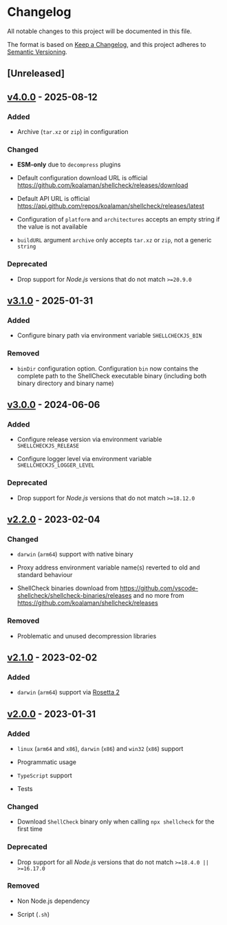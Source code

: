 <!-- markdownlint-disable MD024 -->

# Changelog

All notable changes to this project will be documented in this file.

The format is based on [Keep a Changelog](https://keepachangelog.com/en/1.1.0),
and this project adheres to [Semantic Versioning](https://semver.org/spec/v2.0.0.html).

## [Unreleased]

## [v4.0.0](https://github.com/gunar/shellcheck/releases/tag/v4.0.0) - 2025-08-12

### Added

- Archive (`tar.xz` or `zip`) in configuration

### Changed

- **ESM-only** due to `decompress` plugins

- Default configuration download URL is official <https://github.com/koalaman/shellcheck/releases/download>

- Default API URL is official <https://api.github.com/repos/koalaman/shellcheck/releases/latest>

- Configuration of `platform` and `architectures` accepts an empty string if the value is not available

- `buildURL` argument `archive` only accepts `tar.xz` or `zip`, not a generic `string`

### Deprecated

- Drop support for _Node.js_ versions that do not match `>=20.9.0`

## [v3.1.0](https://github.com/gunar/shellcheck/releases/tag/v3.1.0) - 2025-01-31

### Added

- Configure binary path via environment variable `SHELLCHECKJS_BIN`

### Removed

- `binDir` configuration option. Configuration `bin` now contains the complete path to the ShellCheck executable binary (including both binary directory and binary name)

## [v3.0.0](https://github.com/gunar/shellcheck/releases/tag/v3.0.0) - 2024-06-06

### Added

- Configure release version via environment variable `SHELLCHECKJS_RELEASE`

- Configure logger level via environment variable `SHELLCHECKJS_LOGGER_LEVEL`

### Deprecated

- Drop support for _Node.js_ versions that do not match `>=18.12.0`

## [v2.2.0](https://github.com/gunar/shellcheck/releases/tag/v2.2.0) - 2023-02-04

### Changed

- `darwin` (`arm64`) support with native binary

- Proxy address environment variable name(s) reverted to old and standard behaviour

- ShellCheck binaries download from <https://github.com/vscode-shellcheck/shellcheck-binaries/releases> and no more from <https://github.com/koalaman/shellcheck/releases>

### Removed

- Problematic and unused decompression libraries

## [v2.1.0](https://github.com/gunar/shellcheck/releases/tag/v2.1.0) - 2023-02-02

### Added

- `darwin` (`arm64`) support via [Rosetta 2](https://support.apple.com/HT211861)

## [v2.0.0](https://github.com/gunar/shellcheck/releases/tag/v2.0.0) - 2023-01-31

### Added

- `linux` (`arm64` and `x86`), `darwin` (`x86`) and `win32` (`x86`) support

- Programmatic usage

- `TypeScript` support

- Tests

### Changed

- Download `ShellCheck` binary only when calling `npx shellcheck` for the first time

### Deprecated

- Drop support for all _Node.js_ versions that do not match `>=18.4.0 || >=16.17.0`

### Removed

- Non Node.js dependency

- Script (`.sh`)
